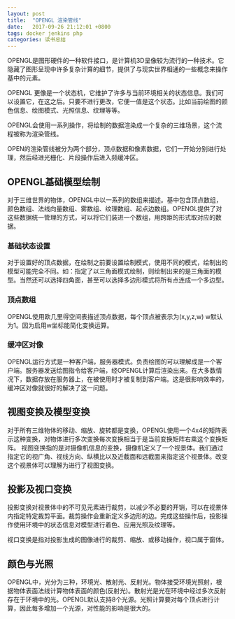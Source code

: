 ```yaml
---
layout: post
title:  "OPENGL 渲染管线"
date:   2017-09-26 21:12:01 +0800
tags: docker jenkins php
categories: 读书总结
---
```


OPENGL是图形硬件的一种软件接口，是计算机3D呈像较为流行的一种技术。它隐藏了图形呈现中许多复杂计算的细节，提供了与现实世界相通的一些概念来操作基中的元素。

<!--break-->

OPENGL 更像是一个状态机，它维护了许多与当前环境相关的状态信息。我们可以设置它，在这之后。只要不进行更改，它便一值是这个状态。比如当前绘图的颜色信息、绘图模式、光照信息、纹理等等。

OPENGL会使用一系列操作，将绘制的数据渲染成一个复杂的三维场景，这个流程被称为渲染管线。

OPEN的渲染管线被分为两个部分，顶点数据和像素数据，它们一开始分别进行处理，然后经进光栅化、片段操作后进入频缓冲区。

## OPENGL基础模型绘制

对于三维世界的物体，OPENGL中以一系列的数组来描述。基中包含顶点数组，颜色数组、法线向量数组、雾数组、纹理数组、起点边数组。OPENGL提供了对这些数据统一管理的方式，可以将它们装进一个数组，用跨距的形式取对应的数据。

### 基础状态设置

对于设置好的顶点数据，在绘制之前要设置绘制模式，使用不同的模式，绘制出的模型可能完全不同。如：指定了以三角面模式绘制，则绘制出来的是三角面的模型。当然还可以选择四角面，甚至可以选择多边形模式将所有点连成一个多边型。


### 顶点数组

OPENGL使用欧几里得空间表描述顶点数据，每个顶点被表示为(x,y,z,w) w默认为1。因为启用w坐标能简化变换运算。

### 缓冲区对像

OPENGL运行方式是一种客户端，服务器模式。负责绘图的可以理解成是一个客户端。服务器发送绘图指令给客户端，经OPENGL计算后渲染出来。在大多数情况下，数据存放在服务器上，在被使用时才被复制到客户端。这是很影响效率的，缓冲区对像就很好的解决了这一问题。


## 视图变换及模型变换

对于所有三维物体的移动、缩放、旋转都是变换，OPENGL使用一个4x4的矩阵表示这种变换，对物体进行多次变换每次变换相当于是当前变换矩阵右乘这个变换矩阵。
视图变换指的是对摄像机信息的变换，摄像机定义了一个视景体。我们通过指定它的视广角、视线方向、纵横比以及近截面和远截面来指定这个视景体。改变这个视景体可以理解为进行了视图变换。

## 投影及视口变换

投影变换对视景体中的不可见元素进行裁剪，以减少不必要的开销，可以在视景体内指定特定裁剪平面。裁剪操作会重新定义多边形的边。完成这些操作后，投影操作使用环境中的状态信息对模型进行着色、应用光照及纹理等。

视口变换是指对投影生成的图像进行的裁剪、缩放、或移动操作，视口属于窗体。

## 颜色与光照

OPENGL中，光分为三种，环境光、散射光、反射光。物体接受环境光照射，根据物体表面法线计算物体表面的颜色(反射光)。散射光是光在环境中经过多次反射存在于环境中的光。OPENGL默认支持8个光源。光照计算要对每个顶点进行计算，因此每多增加一个光源，对性能的影响是很大的。
